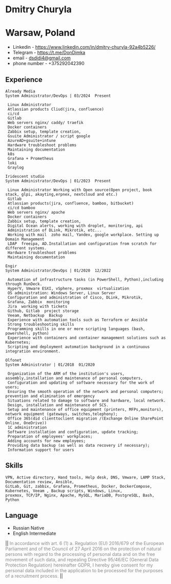 # Dmitry Churyla
  Warsaw, Poland 
===========================================
+ Linkedin - https://www.linkedin.com/in/dmitry-churyla-92a4b5226/
+ Telegram - https://t.me/DonDimka
+ email - dsdidi4@gmail.com
+ phone number - +375292042390
## Experience
```
Already Media
System Administrator/DevOps | 03/2024  Present

 Linux Administrator
 Atlassian products Cliud(jira, confluence)
 ci/cd
 Gitlab
 Web servers nginx/ caddy/ traefik
 Docker containers
 Zabbix setup, template creation,
 Gsuite Administrator / script google
 AzureAD+gsuite+intune
 Hardware troubleshoot problems
 Maintaining documentation
 k8s
 Grafana + Prometheus
 loki
 Graylog

```

```
Iridescent studio
System Administrator/DevOps | 01/2023  Present

 Linux Administrator Working with Open source(Open project, book stack, glpi, akayting,erpnex, nextcloud and etc.)
 Gitlab
 Atlassian products(jira, confluence, bamboo, bitbucket)
 ci/cd bamboo
 Web servers nginx/ apache
 Docker containers
 Zabbix setup, template creation,
 Digital Ocean alerts, working with droplet, monitoring, api
 Administration of DLink, Mikrotik, etc...
 Working with mail  zoho mail, Yandex, google workplace. Setting up Domain Management
 LDAP  freeipa, AD.Installation and configuration from scratch for different systems.
 Hardware troubleshoot problems
 Maintaining documentation
```

```
Engir
System Administrator/DevOps | 01/2020  12/2022

 Automation of infrastructure tasks (in PowerShell, Python),including through RunDeck.
 HyperV, Vmware ESXI, vSphere, proxmox  virtualization
 OS administration: Windows Server, Linux Server
 Configuration and administration of Cisco, DLink, Mikrotik,
 Grafana, Zabbix  monitoring
 Jira  working with tickets
 Github, Gitlab  project storage
 Veeam, Netbackup  Backup
 Experience with automation tools such as Terraform or Ansible
 Strong troubleshooting skills
 Programming skills in one or more scripting languages (bash, powershell, python)
 Experience with containers and container management solutions such as Kubernetes;
 Scripting and deployment automation background in a continuous integration environment.

```
```
Olfonet
System Administrator | 01/2018  01/2020
    
 Organization of the ARM of the institution's users, assembly,installation and maintenance of personal computers,
 Configuration and updating of software necessary for the work of users;
 Ensuring the smooth operation of the network and personal computers; prevention and elimination of emergency
 Situations related to damage to software and hardware, local network.
 Design, installation and maintenance of SCS.
 Setup and maintenance of office equipment (printers, MFPs,monitors), network equipment (gateways, switches,telephony);
 Office 365(did clienttoclient migration /(Exchange Online SharePoint Online, OneDrive))
 1C administration
 Software installation and configuration, update tracking;
 Preparation of employees' workplaces;
 Adding accounts for new employees;
 Providing data backup (as well as data recovery if necessary);
 Information support for users
```
## Skills
```
VPN, Active directory, Hand tools, Help desk, DNS, Vmware, LAMP Stack, Documentation review, Ansible,
GitLab, Git, zabbix, Grafana, Prometheus, Docker, DockerCompose, Kubernetes, Veeam , Backup scripts, Windows, Linux,
proxmox, TCP/IP, Nginx, Apache, MySQL, MariaDB, PostgreSQL, Bash, Python
```
## Language
+ Russian  Native
+ English  Intermediate

|| <span style="opacity:0.5"> In accordance with art. 6 (1) a. Regulation (EU) 2016/679 of the European Parliament and of the Council of 27 April 2016 on the protection of natural persons with regard to the processing of personal data and on the free movement of such data, and repealing Directive 95/46/EC (General Data Protection Regulation) hereinafter GDPR, I hereby give consent for my personal data included in the application to be processed for the purposes of a recruitment process. </span> ||

